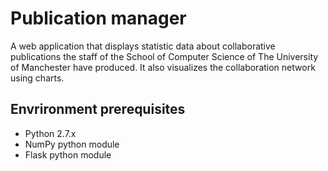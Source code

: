 # Publication manager

A web application that displays statistic data about collaborative publications the staff of the School of Computer Science of The University of Manchester have produced. It also visualizes the collaboration network using charts.

## Envrironment prerequisites
 - Python 2.7.x
 - NumPy python module
 - Flask python module 
